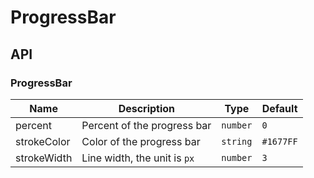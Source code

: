 # ProgressBar

<code src="./demos/index.tsx"></code>

## API

### ProgressBar

| Name        | Description                  | Type     | Default   |
| ----------- | ---------------------------- | -------- | --------- |
| percent     | Percent of the progress bar  | `number` | `0`       |
| strokeColor | Color of the progress bar    | `string` | `#1677FF` |
| strokeWidth | Line width, the unit is `px` | `number` | `3`       |
